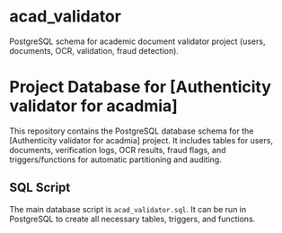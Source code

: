 # acad_validator
PostgreSQL schema for academic document validator project (users, documents, OCR, validation, fraud detection).
# Project Database for [Authenticity validator for acadmia]
This repository contains the PostgreSQL database schema for the [Authenticity validator for acadmia] project. 
It includes tables for users, documents, verification logs, OCR results, fraud flags, and triggers/functions for automatic partitioning and auditing.
## SQL Script
The main database script is `acad_validator.sql`. 
It can be run in PostgreSQL to create all necessary tables, triggers, and functions.



